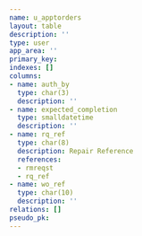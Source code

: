 ```yaml
---
name: u_apptorders
layout: table
description: ''
type: user
app_area: ''
primary_key: 
indexes: []
columns:
- name: auth_by
  type: char(3)
  description: ''
- name: expected_completion
  type: smalldatetime
  description: ''
- name: rq_ref
  type: char(8)
  description: Repair Reference
  references:
  - rmreqst
  - rq_ref
- name: wo_ref
  type: char(10)
  description: ''
relations: []
pseudo_pk: 
---
```


